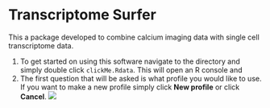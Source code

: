 # Transcriptome Surfer
This a package developed to combine calcium imaging data with single cell transcriptome data. 
1. To get started on using this software navigate to the directory and simply double click `clickMe.Rdata`. This will open an R console and 
2. The first question that will be asked is what profile you would like to use. If you want to make a new profile simply click **New profile** or click **Cancel**. 
![][image1]




[image1]: ./Misc/howToGifs/1_startup.gif